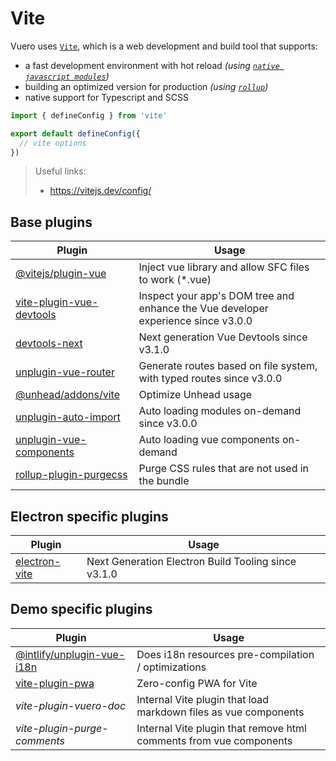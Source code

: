 # Vite


Vuero uses [`Vite`](https://github.com/vitejs/vite), which is a web development and build tool that supports:

- a fast development environment with hot reload _(using [`native javascript modules`](https://developer.mozilla.org/en-US/docs/Web/JavaScript/Guide/Modules))_
- building an optimized version for production _(using [`rollup`](https://github.com/rollup/rollup))_
- native support for Typescript and SCSS

```ts
import { defineConfig } from 'vite'

export default defineConfig({
  // vite options
})
```
> Useful links:  
> - https://vitejs.dev/config/

## Base plugins

| Plugin   | Usage      |
| ---------- | -------------|
| [@vitejs/plugin-vue](https://github.com/vitejs/vite/tree/main/packages/plugin-vue) | Inject vue library and allow SFC files to work (*.vue) |
| [vite-plugin-vue-devtools](https://devtools-next.vuejs.org/) | Inspect your app's DOM tree and enhance the Vue developer experience <NinjaBadge>since v3.0.0</NinjaBadge> |
| [devtools-next](https://devtools-next.vuejs.org/) | Next generation Vue Devtools <NinjaBadge>since v3.1.0</NinjaBadge> |
| [unplugin-vue-router](https://uvr.esm.is/) | Generate routes based on file system, with typed routes <NinjaBadge>since v3.0.0</NinjaBadge> |
| [@unhead/addons/vite](https://unhead.unjs.io/docs/vue/head/guides/advanced/vite-plugin) | Optimize Unhead usage |
| [unplugin-auto-import](https://github.com/unplugin/unplugin-auto-import) | Auto loading modules on-demand <NinjaBadge>since v3.0.0</NinjaBadge> |
| [unplugin-vue-components](https://github.com/unplugin/unplugin-vue-components) | Auto loading vue components on-demand |
| [rollup-plugin-purgecss](https://github.com/FullHuman/purgecss/tree/main/packages/rollup-plugin-purgecss) | Purge CSS rules that are not used in the bundle |

## Electron specific plugins

| Plugin   | Usage      |
| ---------- | -------------|
| [electron-vite](https://electron-vite.org/) | Next Generation Electron Build Tooling <NinjaBadge>since v3.1.0</NinjaBadge> |

## Demo specific plugins

| Plugin   | Usage      |
| ---------- | -------------|
| [@intlify/unplugin-vue-i18n](https://github.com/intlify/bundle-tools/tree/main/packages/unplugin-vue-i18n) | Does i18n resources pre-compilation / optimizations |
| [vite-plugin-pwa](https://vite-pwa-org.netlify.app/) | Zero-config PWA for Vite |
| *vite-plugin-vuero-doc* | Internal Vite plugin that load markdown files as vue components |
| *vite-plugin-purge-comments* | Internal Vite plugin that remove html comments from vue components |


